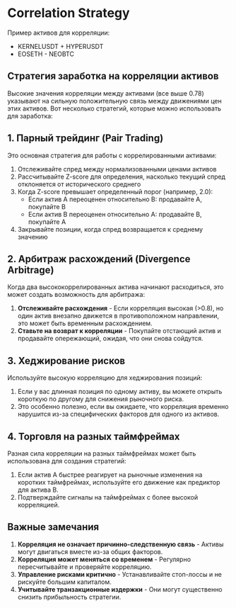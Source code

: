 # Correlation Strategy

Пример активов для корреляции:

- KERNELUSDT + HYPERUSDT
- EOSETH - NEOBTC

## Стратегия заработка на корреляции активов

Высокие значения корреляции между активами (все выше 0.78) указывают на сильную положительную связь между движениями цен этих активов. Вот несколько стратегий, которые можно использовать для заработка:

## 1. Парный трейдинг (Pair Trading)

Это основная стратегия для работы с коррелированными активами:

1. Отслеживайте спред между нормализованными ценами активов
2. Рассчитывайте Z-score для определения, насколько текущий спред отклоняется от исторического среднего
3. Когда Z-score превышает определенный порог (например, 2.0):
   - Если актив A переоценен относительно B: продавайте A, покупайте B
   - Если актив B переоценен относительно A: продавайте B, покупайте A
4. Закрывайте позиции, когда спред возвращается к среднему значению

## 2. Арбитраж расхождений (Divergence Arbitrage)

Когда два высококоррелированных актива начинают расходиться, это может создать возможность для арбитража:

1. **Отслеживайте расхождения** - Если корреляция высокая (>0.8), но один актив внезапно движется в противоположном направлении, это может быть временным расхождением.
2. **Ставьте на возврат к корреляции** - Покупайте отстающий актив и продавайте опережающий, ожидая, что они снова сойдутся.

## 3. Хеджирование рисков

Используйте высокую корреляцию для хеджирования позиций:

1. Если у вас длинная позиция по одному активу, вы можете открыть короткую по другому для снижения рыночного риска.
2. Это особенно полезно, если вы ожидаете, что корреляция временно нарушится из-за специфических факторов для одного из активов.

## 4. Торговля на разных таймфреймах

Разная сила корреляции на разных таймфреймах может быть использована для создания стратегий:

1. Если актив A быстрее реагирует на рыночные изменения на коротких таймфреймах, используйте его движение как предиктор для актива B.
2. Подтверждайте сигналы на таймфреймах с более высокой корреляцией.

## Важные замечания

1. **Корреляция не означает причинно-следственную связь** - Активы могут двигаться вместе из-за общих факторов.
2. **Корреляция может меняться со временем** - Регулярно пересчитывайте и проверяйте корреляцию.
3. **Управление рисками критично** - Устанавливайте стоп-лоссы и не рискуйте большим капиталом.
4. **Учитывайте транзакционные издержки** - Они могут существенно снизить прибыльность стратегии.
